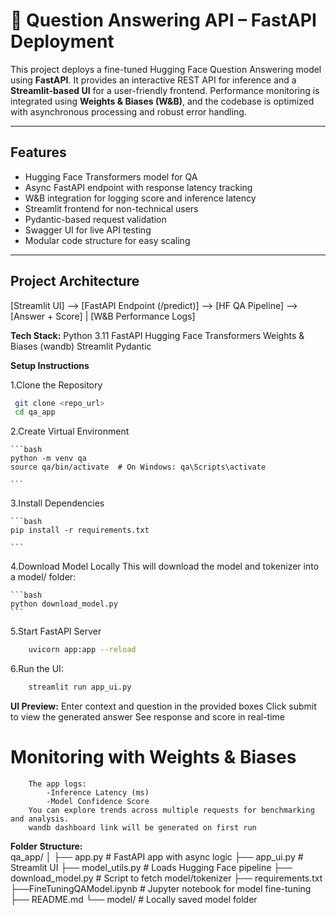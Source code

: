 # 📘 Question Answering API – FastAPI Deployment

This project deploys a fine-tuned Hugging Face Question Answering model using **FastAPI**. It provides an interactive REST API for inference and a **Streamlit-based UI** for a user-friendly frontend. Performance monitoring is integrated using **Weights & Biases (W&B)**, and the codebase is optimized with asynchronous processing and robust error handling.

---

##  Features

-  Hugging Face Transformers model for QA
-  Async FastAPI endpoint with response latency tracking
-  W&B integration for logging score and inference latency
-  Streamlit frontend for non-technical users
-  Pydantic-based request validation
-  Swagger UI for live API testing
-  Modular code structure for easy scaling

---

##  Project Architecture

[Streamlit UI] --> [FastAPI Endpoint (/predict)] --> [HF QA Pipeline] --> [Answer + Score]
                                      |
                               [W&B Performance Logs]

**Tech Stack:**
        Python 3.11
        FastAPI
        Hugging Face Transformers
        Weights & Biases (wandb)
        Streamlit
        Pydantic

**Setup Instructions**

1.Clone the Repository  

   ```bash
    git clone <repo_url>
    cd qa_app
   ```

2.Create Virtual Environment

    ```bash
    python -m venv qa
    source qa/bin/activate  # On Windows: qa\Scripts\activate

    ```
3.Install Dependencies

    ```bash
    pip install -r requirements.txt

    ```
4.Download Model Locally
This will download the model and tokenizer into a model/ folder:

    ```bash
    python download_model.py
    ```

5.Start FastAPI Server
```bash
    uvicorn app:app --reload

```

6.Run the UI:
```bash
    streamlit run app_ui.py
```

**UI Preview:**
    Enter context and question in the provided boxes
    Click submit to view the generated answer
    See response and score in real-time

   #  Monitoring with Weights & Biases
        The app logs:
            -Inference Latency (ms)
            -Model Confidence Score
        You can explore trends across multiple requests for benchmarking and analysis.
        wandb dashboard link will be generated on first run

**Folder Structure:**    
qa_app/
    │
    ├── app.py               # FastAPI app with async logic
    ├── app_ui.py            # Streamlit UI
    ├── model_utils.py       # Loads Hugging Face pipeline
    ├── download_model.py    # Script to fetch model/tokenizer
    ├── requirements.txt
    ├──FineTuningQAModel.ipynb # Jupyter notebook for model fine-tuning
    ├── README.md
    └── model/               # Locally saved model folder
    